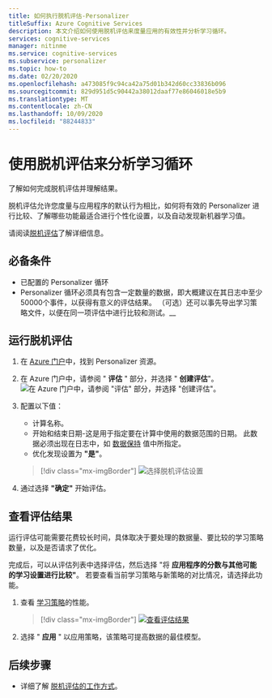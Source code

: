 ```yaml
---
title: 如何执行脱机评估-Personalizer
titleSuffix: Azure Cognitive Services
description: 本文介绍如何使用脱机评估来度量应用的有效性并分析学习循环。
services: cognitive-services
manager: nitinme
ms.service: cognitive-services
ms.subservice: personalizer
ms.topic: how-to
ms.date: 02/20/2020
ms.openlocfilehash: a473085f9c94ca42a75d01b342d60cc33836b096
ms.sourcegitcommit: 829d951d5c90442a38012daaf77e86046018e5b9
ms.translationtype: MT
ms.contentlocale: zh-CN
ms.lasthandoff: 10/09/2020
ms.locfileid: "88244833"
---
```

# <a name="analyze-your-learning-loop-with-an-offline-evaluation"></a>使用脱机评估来分析学习循环

了解如何完成脱机评估并理解结果。

脱机评估允许您度量与应用程序的默认行为相比，如何将有效的 Personalizer 进行比较、了解哪些功能最适合进行个性化设置，以及自动发现新机器学习值。

请阅读[脱机评估](concepts-offline-evaluation.md)了解详细信息。

## <a name="prerequisites"></a>必备条件

* 已配置的 Personalizer 循环
* Personalizer 循环必须具有包含一定数量的数据，即大概建议在其日志中至少50000个事件，以获得有意义的评估结果。 （可选）还可以事先导出学习策略文件，以便在同一项评估中进行比较和测试。__

## <a name="run-an-offline-evaluation"></a>运行脱机评估

1. 在 [Azure 门户](https://azure.microsoft.com/free/cognitive-services)中，找到 Personalizer 资源。
1. 在 Azure 门户中，请参阅 " **评估** " 部分，并选择 " **创建评估**"。
    ![在 Azure 门户中，请参阅 "评估" 部分，并选择 "创建评估"。](./media/offline-evaluation/create-new-offline-evaluation.png)
1. 配置以下值：

    * 计算名称。
    * 开始和结束日期-这是用于指定要在计算中使用的数据范围的日期。 此数据必须出现在日志中，如 [数据保持](how-to-settings.md) 值中所指定。
    * 优化发现设置为 **"是"**。

    > [!div class="mx-imgBorder"]
    > ![选择脱机评估设置](./media/offline-evaluation/create-an-evaluation-form.png)

1. 通过选择 **"确定"** 开始评估。

## <a name="review-the-evaluation-results"></a>查看评估结果

运行评估可能需要花费较长时间，具体取决于要处理的数据量、要比较的学习策略数量，以及是否请求了优化。

完成后，可以从评估列表中选择评估，然后选择 "将 **应用程序的分数与其他可能的学习设置进行比较"**。 若要查看当前学习策略与新策略的对比情况，请选择此功能。

1. 查看 [学习策略](concepts-offline-evaluation.md#discovering-the-optimized-learning-policy)的性能。

    > [!div class="mx-imgBorder"]
    > [![查看评估结果](./media/offline-evaluation/evaluation-results.png)](./media/offline-evaluation/evaluation-results.png#lightbox)

1. 选择 " **应用** " 以应用策略，该策略可提高数据的最佳模型。

## <a name="next-steps"></a>后续步骤

* 详细了解 [脱机评估的工作方式](concepts-offline-evaluation.md)。
